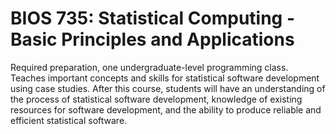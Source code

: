 # BIOS 735: Statistical Computing - Basic Principles and Applications

Required preparation, one undergraduate-level programming class. Teaches important concepts and skills for statistical software development using case studies. After this course, students will have an understanding of the process of statistical software development, knowledge of existing resources for software development, and the ability to produce reliable and efficient statistical software.